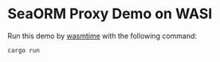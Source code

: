 # SeaORM Proxy Demo on WASI

Run this demo by [wasmtime](https://wasmtime.dev/) with the following command:

```bash
cargo run
```
